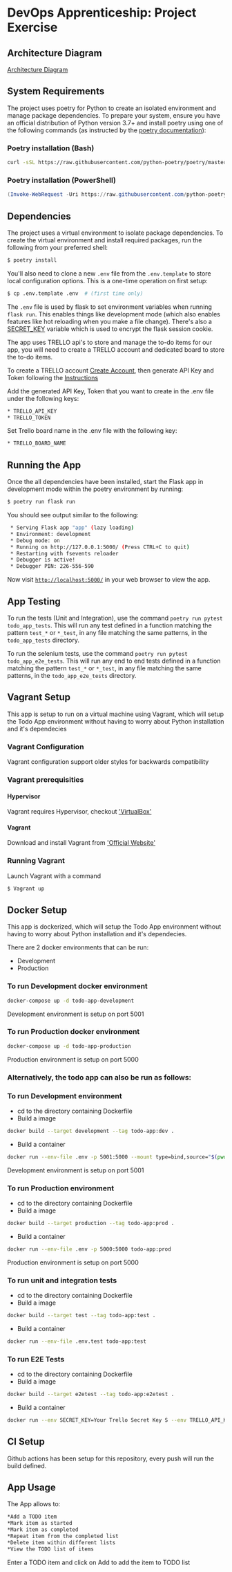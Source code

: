 # DevOps Apprenticeship: Project Exercise

## Architecture Diagram

[Architecture Diagram](https://go.gliffy.com/go/share/s284x0ldwswfqfkx7o3o)

## System Requirements

The project uses poetry for Python to create an isolated environment and manage package dependencies. To prepare your system, ensure you have an official distribution of Python version 3.7+ and install poetry using one of the following commands (as instructed by the [poetry documentation](https://python-poetry.org/docs/#system-requirements)):

### Poetry installation (Bash)

```bash
curl -sSL https://raw.githubusercontent.com/python-poetry/poetry/master/get-poetry.py | python
```

### Poetry installation (PowerShell)

```powershell
(Invoke-WebRequest -Uri https://raw.githubusercontent.com/python-poetry/poetry/master/get-poetry.py -UseBasicParsing).Content | python
```

## Dependencies

The project uses a virtual environment to isolate package dependencies. To create the virtual environment and install required packages, run the following from your preferred shell:

```bash
$ poetry install
```

You'll also need to clone a new `.env` file from the `.env.template` to store local configuration options. This is a one-time operation on first setup:

```bash
$ cp .env.template .env  # (first time only)
```

The `.env` file is used by flask to set environment variables when running `flask run`. This enables things like development mode (which also enables features like hot reloading when you make a file change). There's also a [SECRET_KEY](https://flask.palletsprojects.com/en/1.1.x/config/#SECRET_KEY) variable which is used to encrypt the flask session cookie.

The app uses TRELLO api's to store and manage the to-do items for our app, you will need to create a TRELLO account and dedicated board to store the to-do items.

To create a TRELLO account [Create Account](https://trello.com/signup), then generate API Key and Token following the [Instructions](https://trello.com/app-key)

Add the generated API Key, Token that you want to create in the .env file under the following keys:
```bash
* TRELLO_API_KEY
* TRELLO_TOKEN
```
Set Trello board name in the .env file with the following key:
```bash
* TRELLO_BOARD_NAME
```
## Running the App

Once the all dependencies have been installed, start the Flask app in development mode within the poetry environment by running:
```bash
$ poetry run flask run
```

You should see output similar to the following:
```bash
 * Serving Flask app "app" (lazy loading)
 * Environment: development
 * Debug mode: on
 * Running on http://127.0.0.1:5000/ (Press CTRL+C to quit)
 * Restarting with fsevents reloader
 * Debugger is active!
 * Debugger PIN: 226-556-590
```
Now visit [`http://localhost:5000/`](http://localhost:5000/) in your web browser to view the app.

## App Testing
To run the tests (Unit and Integration), use the command ``poetry run pytest todo_app_tests``. This will run any test defined in a function
matching the pattern ``test_*`` or ``*_test``, in any file matching the same patterns, in the ``todo_app_tests`` directory.

To run the selenium tests, use the command ``poetry run pytest todo_app_e2e_tests``. This will run any end to end tests defined in a function
matching the pattern ``test_*`` or ``*_test``, in any file matching the same patterns, in the ``todo_app_e2e_tests`` directory.

## Vagrant Setup
This app is setup to run on a virtual machine using Vagrant, which will setup the Todo App environment without having to worry about Python installation and it's dependecies

### Vagrant Configuration
Vagrant configuration support older styles for backwards compatibility

### Vagrant prerequisities

#### Hypervisor
Vagrant requires Hypervisor, checkout ['VirtualBox'](https://www.virtualbox.org/)

#### Vagrant
Download and install Vagrant from ['Official Website'](https://www.vagrantup.com/)

### Running Vagrant
Launch Vagrant with a command 
```bash
$ Vagrant up
```

## Docker Setup
This app is dockerized, which will setup the Todo App environment without having to worry about Python installation and it's dependecies.

There are 2 docker environments that can be run:
- Development
- Production

### To run Development docker environment
```bash
docker-compose up -d todo-app-development
```
Development environment is setup on port 5001

### To run Production docker environment
```bash
docker-compose up -d todo-app-production
```
Production environment is setup on port 5000

### Alternatively, the todo app can also be run as follows:

### To run Development environment
- cd to the directory containing Dockerfile
- Build a image
```bash
docker build --target development --tag todo-app:dev .
```
- Build a container
```bash
docker run --env-file .env -p 5001:5000 --mount type=bind,source="$(pwd)",target=/app/ todo-app:dev
```
Development environment is setup on port 5001

### To run Production environment
- cd to the directory containing Dockerfile
- Build a image
```bash
docker build --target production --tag todo-app:prod .
```
- Build a container
```bash
docker run --env-file .env -p 5000:5000 todo-app:prod
```
Production environment is setup on port 5000

### To run unit and integration tests
- cd to the directory containing Dockerfile
- Build a image
```bash
docker build --target test --tag todo-app:test .
```
- Build a container
```bash
docker run --env-file .env.test todo-app:test
```

### To run E2E Tests
- cd to the directory containing Dockerfile
- Build a image
```bash
docker build --target e2etest --tag todo-app:e2etest .
```
- Build a container
```bash
docker run --env SECRET_KEY=Your Trello Secret Key S --env TRELLO_API_KEY=Your Trello API Key --env TRELLO_TOKEN=Your Trello Token --env TRELLO_BOARD_NAME=Your Trello Board Name todo-app:e2etest
```
## CI Setup
Github actions has been setup for this repository, every push will run the build defined.

## App Usage
The App allows to:
```bash
*Add a TODO item
*Mark item as started
*Mark item as completed
*Repeat item from the completed list
*Delete item within different lists
*View the TODO list of items
```

Enter a TODO item and click on Add to add the item to TODO list